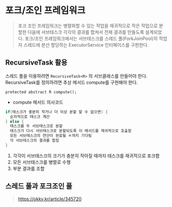 # 포크/조인 프레임워크

> 포크 조인 프레임워크는 병렬화할 수 있는 작업을 재귀적으로 작은 작업으로 분할한 다음에 서브태스크 각각의 결과를 합쳐서 전체 결과를 만들도록
설계되었다. 포크/조인 프레임워크에서는 서브태스크를 스레드 풀(ForkJoinPool)의 작업자 스레드에 분산 할당하는 ExecutorService 인터페이스를 구현한다.

## RecursiveTask 활용

스레드 풀을 이용하려면 `RecursiveTask<R>` 의 서브클래스를 만들어야 한다. RecursiveTask를 정의하려면 추상 메서드 compute를 구현해야 한다.

```
protected abstract R compute();
```

- compute 메서드 의사코드

```java
if(태스크가 충분히 작거나 더 이상 분할 할 수 없으면) {
  순차적으로 태스크 계산
} else {
  태스크를 두 서브태스크로 분할
  태스크가 다시 서브태스크로 분할되도록 이 메서드를 재귀적으로 호출함
  모든 서브태스크의 연산이 완료될 ㄸ까지 기다림
  각 서브태스크의 결과를 합침
}
```

1. 각각이 서브태스크의 크기가 충분히 작아질 때까지 태스크를 재귀적으로 포크함
2. 모든 서브태스크를 병렬로 수행
3. 부분 결과를 조합

## 스레드 풀과 포크조인 풀

> https://okky.kr/article/345720
